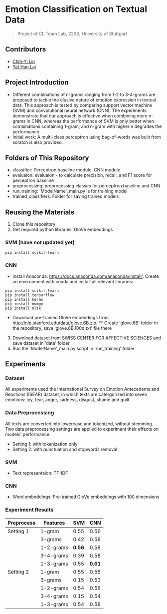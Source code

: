 # Emotion Classification on Textual Data
> Project of CL Team Lab, 22SS, University of Stuttgart
## Contributors
* [Chih-Yi Lin](https://github.com/chihyi-lin)
* [Yat Han Lai](https://github.com/laiyathan)
## Project Introduction
* Different combinations of n-grams ranging from 1-2 to 3-4-grams are proposed to tackle the elusive nature of emotion expression in textual data. This approach is tested by comparing support vector machine (SVM) and convolutional neural network (CNN). The experiments demonstrate that our approach is effective when combining more n-grams in CNN, whereas the performance of SVM is only better when combinations containing 1-gram, and n-gram with higher n degrades the performance.
* Initial work: A multi-class perceptron using bag-of-words was built from scratch is also provided.
## Folders of This Repository
* classifier: Perceptron baseline module, CNN module
* evaluaion: evaluaion - to calculate precision, recall, and F1 score for perceptron baseline
* preprocessing: preprocessing classes for perceptron baseline and CNN
* run_training: 'ModelName'_main.py is for training model
* trained_classifiers: Folder for saving trained models
## Reusing the Materials
1. Clone this repository
2. Get required python libraries, GloVe embeddings
### SVM (have not updated yet)
```
pip install scikit-learn
```
### CNN
* Install Anaconda: https://docs.anaconda.com/anaconda/install/. Create an environment with conda and install all relevant libraries:
```
pip install scikit-learn
pip install tensorflow
pip install keras
pip install numpy
pip install nltk
```
* Download pre-trained GloVe embeddings from http://nlp.stanford.edu/data/glove.6B.zip.
** Create 'glove.6B' folder in the repository, save 'glove.6B.100d.txt' file there
3. Download dataset from [SWISS CENTER FOR AFFECTIVE SCIENCES](https://www.unige.ch/cisa/research/materials-and-online-research/research-material/) and save dataset in 'data' folder
4. Run the 'ModelName'_main.py script in 'run_training' folder

## Experiments
### Dataset
All experiments used the International Survey on Emotion Antecedents and Reactions (ISEAR) dataset, in which texts are catergorized into seven emotions: joy, fear, anger, sadness, disgust, shame and guilt.
### Data Preprocessing
All texts are converted into lowercase and tokenized, without stemming. Two data preprocessing settings are applied to experiment their effects on models' performance: 
* Setting 1: with tokenization only
* Setting 2: with punctuation and stopwords removal
### SVM
* Text representaion: TF-IDF
### CNN
* Word embeddings: Pre-trained GloVe embeddings with 100 dimensions
### Experiment Results
|Preprocess|Features | SVM | CNN |
|----------|---------|-----|-----|
|Setting 1 |1-gram   |0.55 |0.56 |
|          |3-grams  |0.42 |0.58 |
|          |1-2-grams|**0.56** |0.58 |
|          |3-4-grams|0.39 |0.58 |
|          |1-3-grams|0.55 |**0.61** |
|Setting 2 |1-gram   |0.55 |0.55 |
|          |3-grams  |0.15 |0.53 |
|          |1-2-grams|0.54 |0.56 |
|          |3-4-grams|0.15 |0.54 |
|          |1-3-grams|0.54 |0.58 |
